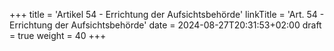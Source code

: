 +++
title = 'Artikel 54 - Errichtung der Aufsichtsbehörde'
linkTitle = 'Art. 54 - Errichtung der Aufsichtsbehörde'
date = 2024-08-27T20:31:53+02:00
draft = true
weight = 40
+++
